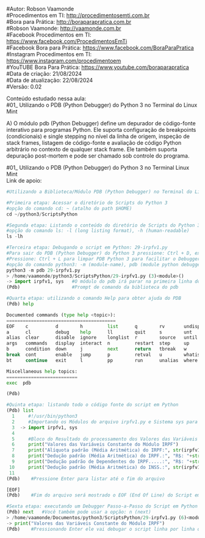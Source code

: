 #Autor: Robson Vaamonde<br>
#Procedimentos em TI: http://procedimentosemti.com.br<br>
#Bora para Prática: http://boraparapratica.com.br<br>
#Robson Vaamonde: http://vaamonde.com.br<br>
#Facebook Procedimentos em TI: https://www.facebook.com/ProcedimentosEmTi<br>
#Facebook Bora para Prática: https://www.facebook.com/BoraParaPratica<br>
#Instagram Procedimentos em TI: https://www.instagram.com/procedimentoem<br>
#YouTUBE Bora Para Prática: https://www.youtube.com/boraparapratica<br>
#Data de criação: 21/08/2024<br>
#Data de atualização: 22/08/2024<br>
#Versão: 0.02<br>

Conteúdo estudado nessa aula:<br>
#01_ Utilizando o PDB (Python Debugger) do Python 3 no Terminal do Linux Mint<br>

A) O módulo pdb (Python Debugger) define um depurador de código-fonte interativo para programas Python. Ele suporta configuração de breakpoints (condicionais) e single stepping no nível da linha de origem, inspeção de stack frames, listagem de código-fonte e avaliação de código Python arbitrário no contexto de qualquer stack frame. Ele também suporta depuração post-mortem e pode ser chamado sob controle do programa.

#01_ Utilizando o PDB (Python Debugger) do Python 3 no Terminal Linux Mint<br>
Link de apoio: 
```python
#Utilizando a Biblioteca/Módulo PDB (Python Debugger) no Terminal do Linux Mint

#Primeira etapa: Acessar o diretório de Scripts do Python 3
#opção do comando cd: ~ (atalho do path $HOME)
cd ~/python3/ScriptsPython

#Segunda etapa: Listando o conteúdo do diretório de Scripts do Python 3
#opção do comando ls: -l (long listing format), -h (human-readable)
ls -lh

#Terceira etapa: Debugando o script em Python: 29-irpfv1.py 
#Para sair do PDB (Python Debugger) do Python 3 pressione: Ctrl + D, exit ou quit
#Pressione: Ctrl + L para limpar PDB Python 3 para facilitar o Debugger
#opção do comando python3: -m (module-name), pdb (module python debugger)
python3 -m pdb 29-irpfv1.py 
> /home/vaamonde/python3/ScriptsPython/29-irpfv1.py (3)<module>()
-> import irpfv1, sys   #O módulo do pdb irá parar na primeira linha do script
(Pdb)                   #Prompt de comando da biblioteca do pdb

#Quarta etapa: utilizando o comando Help para obter ajuda do PDB
(Pdb) help

Documented commands (type help <topic>):
========================================
EOF    c          d        h         list      q        rv       undisplay
a      cl         debug    help      ll        quit     s        unt      
alias  clear      disable  ignore    longlist  r        source   until    
args   commands   display  interact  n         restart  step     up       
b      condition  down     j         next      return   tbreak   w        
break  cont       enable   jump      p         retval   u        whatis   
bt     continue   exit     l         pp        run      unalias  where    

Miscellaneous help topics:
==========================
exec  pdb

(Pdb)

#Quinta etapa: listando todo o código fonte do script em Python
(Pdb) list
  1  	#!/usr/bin/python3
  2  	#Importando os Módulos do arquivo irpfv1.py e Sistema sys para o projeto do Python
  3  ->	import irpfv1, sys
  4  	
  5  	#Bloco do Resultado do processamento dos Valores das Variáveis do Módulo IRPF 2024
  6  	print("Valores das Variáveis Constante do Módulo IRPF")
  7  	print("Alíquota padrão (Média Aritmética) do IRPF:", str(irpfv1.aliquota_irpf)+"%")
  8  	print("Dedução padrão (Média Aritmética) do IRPF.:", "R$: "+str(irpfv1.deducao_irpf))
  9  	print("Dedução padrão de Dependentes do IRPF.....:", "R$: "+str(irpfv1.deducao_dep))
 10  	print("Dedução padrão (Média Aritmética) do INSS.:", str(irpfv1.deducao_inss)+"%", end="\n\n")
 11
(Pdb)    #Pressione Enter para listar até o fim do arquivo

[EOF]
(Pdb)    #Fim do arquivo será mostrado o EOF (End Of Line) do Script em Python

#Sexta etapa: executando um Debugger Passo-a-Passo do Script em Python
(Pdb) next   #Você também pode usar a opção: n (next)
> /home/vaamonde/Documentos/python3/ScriptsPython/29-irpfv1.py (6)<module>()
-> print("Valores das Variáveis Constante do Módulo IRPF")
(Pdb)    #Pressionando Enter ele vai debugar o script linha por linha ou digitando: n o next
```